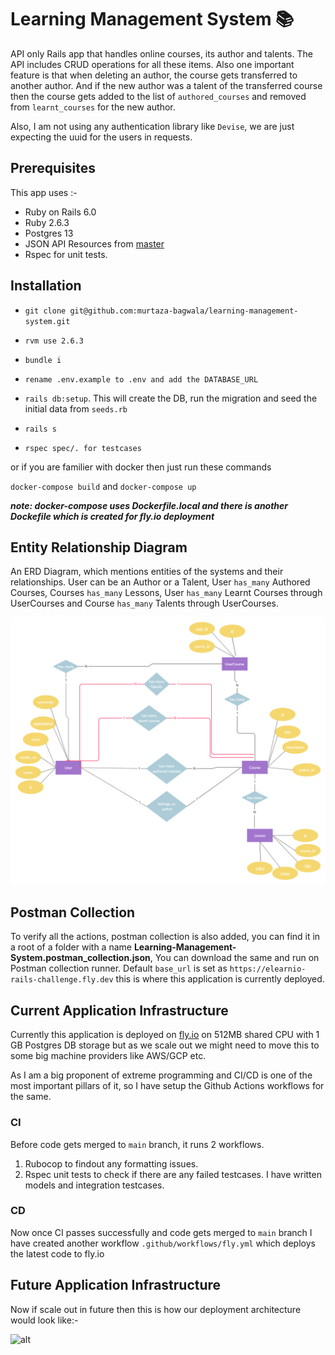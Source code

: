 # Learning Management System :books:

API only Rails app that
handles online courses, its author and talents. The API includes CRUD operations
for all these items. Also one important
feature is that when deleting an author, the course gets transferred to
another author. And if the new author was a talent of the transferred course then the course gets added to the list of `authored_courses` and removed from `learnt_courses` for the new author.

Also, I am not using any authentication library like `Devise`, we are just expecting the uuid for the users in requests.

## Prerequisites

This app uses :- 

- Ruby on Rails 6.0 
- Ruby 2.6.3 
- Postgres 13
- JSON API Resources from [master](https://github.com/cerebris/jsonapi-resources)
- Rspec for unit tests.

## Installation

- `git clone git@github.com:murtaza-bagwala/learning-management-system.git`

- `rvm use 2.6.3`

- `bundle i`

- `rename .env.example to .env and add the DATABASE_URL`

- `rails db:setup`. This will create the DB, run the migration and seed the initial data from `seeds.rb`

- `rails s`

- `rspec spec/. for testcases`

or if you are familier with docker then just run these commands

`docker-compose build` and `docker-compose up`

***note: docker-compose uses Dockerfile.local and there is another Dockefile which is created for fly.io deployment***

## Entity Relationship Diagram

An ERD Diagram, which mentions entities of the systems and their relationships. User can be an Author or a Talent, User `has_many` Authored Courses, Courses `has_many` Lessons, User `has_many` Learnt Courses through UserCourses and Course `has_many` Talents through UserCourses.

![alt](erd.png)

## Postman Collection

To verify all the actions, postman collection is also added, you can find it in a root of a folder with a name **Learning-Management-System.postman_collection.json**, You can download the same and run on Postman collection runner. Default `base_url` is set as `https://elearnio-rails-challenge.fly.dev` this is where this application is currently deployed.


## Current Application Infrastructure

Currently this application is deployed on [fly.io](https://www.fly.io) on 512MB shared CPU with 1 GB Postgres DB storage but as we scale out we might need to move this to some big machine providers like AWS/GCP etc.

As I am a big proponent of extreme programming and CI/CD is one of the most important pillars of it, so I have setup the Github Actions workflows for the same.

### CI

Before code gets merged to `main` branch, it runs 2 workflows.

1) Rubocop to findout any formatting issues.
2) Rspec unit tests to check if there are any failed testcases. I have written models and integration testcases. 

### CD

Now once CI passes successfully and code gets merged to `main` branch I have created another workflow `.github/workflows/fly.yml`  which deploys the latest code to fly.io 

## Future Application Infrastructure

Now if scale out in future then this is how our deployment architecture would look like:- 

![alt]()









